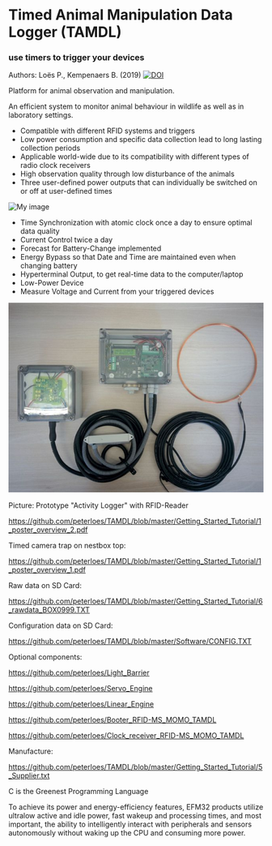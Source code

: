 ﻿# Timed Animal Manipulation Data Logger (TAMDL)
### use timers to trigger your devices

Authors: Loës P., Kempenaers B. (2019) [![DOI](https://zenodo.org/badge/210340480.svg)](https://zenodo.org/badge/latestdoi/210340480)

Platform for animal observation and manipulation. 

An efficient system to monitor animal behaviour in wildlife
as well as in laboratory settings.

-	Compatible with different RFID systems and triggers
-	Low power consumption and specific data collection lead to long lasting collection periods
-	Applicable world-wide due to its compatibility with different types of radio clock receivers 
-	High observation quality through low disturbance of the animals
- Three user-defined power outputs that can individually be switched on or off at user-defined times

![My image](https://github.com/peterloes/TAMDL/blob/master/Getting_Started_Tutorial/2_Electronic_board.jpg)

- Time Synchronization with atomic clock once a day to ensure optimal data quality
- Current Control twice a day
- Forecast for Battery-Change implemented
- Energy Bypass so that Date and Time are maintained even when changing battery
- Hyperterminal Output, to get real-time data to the computer/laptop
- Low-Power Device 
- Measure Voltage and Current from your triggered devices 
 
![My image](https://github.com/peterloes/TAMDL/blob/master/Getting_Started_Tutorial/1_LongRangeReader.jpg)

Picture: Prototype "Activity Logger" with RFID-Reader

https://github.com/peterloes/TAMDL/blob/master/Getting_Started_Tutorial/1_poster_overview_2.pdf

Timed camera trap on nestbox top:

https://github.com/peterloes/TAMDL/blob/master/Getting_Started_Tutorial/1_poster_overview_1.pdf

Raw data on SD Card:

https://github.com/peterloes/TAMDL/blob/master/Getting_Started_Tutorial/6_rawdata_BOX0999.TXT

Configuration data on SD Card:

https://github.com/peterloes/TAMDL/blob/master/Software/CONFIG.TXT

Optional components:

https://github.com/peterloes/Light_Barrier

https://github.com/peterloes/Servo_Engine

https://github.com/peterloes/Linear_Engine

https://github.com/peterloes/Booter_RFID-MS_MOMO_TAMDL

https://github.com/peterloes/Clock_receiver_RFID-MS_MOMO_TAMDL

Manufacture:

https://github.com/peterloes/TAMDL/blob/master/Getting_Started_Tutorial/5_Supplier.txt



C is the Greenest Programming Language

To achieve its power and energy-efficiency features, EFM32 products utilize ultralow active and idle power,
fast wakeup and processing times, and most important, the ability to intelligently interact with peripherals
and sensors autonomously without waking up the CPU and consuming more power. 
